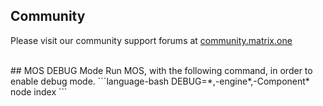 ## Community
Please visit our community support forums at
<a href="http://community.matrix.one/" target="_blank">community.matrix.one</a>

<br/>
## MOS DEBUG Mode
Run MOS, with the following command, in order to enable debug mode.
```language-bash
DEBUG=*,-engine*,-Component* node index
```

<!-- ### Lights are spinning, but don't stop

Exits with message
```
Device Error undefined
```
Solution. Run again with correct environment set. Users and made in `dev` environment do not cross over to `production`.
```
NODE_ENV =dev node index.js
``` -->

<!-- ### MATRIX Vision Services not working
Messages appear when `malos_eye` is running, and hardware is not properly installed. Please shut off device, firmly reconnect the camera connection, and restart.
```
VIDIOC_STREAMON: Invalid argument
VIDIOC_STREAMON: Invalid argument

Message received: gesture error: Could not read frame
Message received: gesture error: 1, Could not send update for GESTURE driver.

select timeout
select timeout
select timeout
select timeout
``` -->